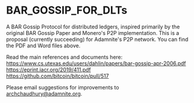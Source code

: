 # BAR_GOSSIP_FOR_DLTs
A BAR Gossip Protocol for distributed ledgers, inspired primarily by the original BAR Gossip Paper and Monero's P2P implementation. This is a proposal (currently succeeding) for Adamnite's P2P network. You can find the PDF and Word files above. 

Read the main references and documents here: <br>
https://www.cs.utexas.edu/users/dahlin/papers/bar-gossip-apr-2006.pdf <br>
https://eprint.iacr.org/2019/411.pdf <br>
https://github.com/bitcoin/bitcoin/pull/517 <br>

Please email suggestions for improvements to archchaudhury@adamnite.org.
